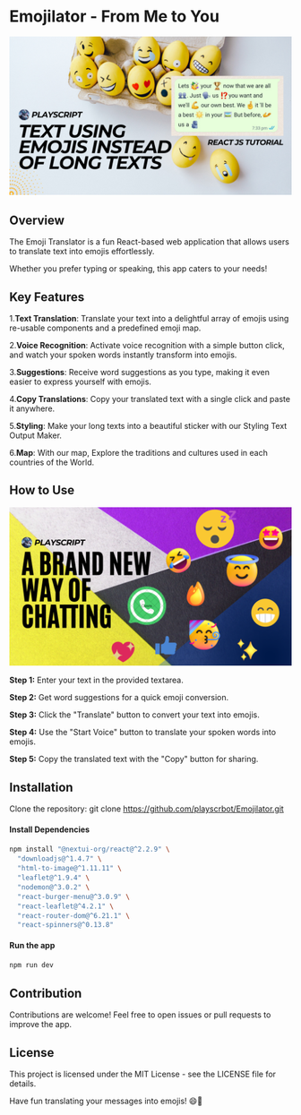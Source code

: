   <h1>Emojilator - From Me to You</h1>

  <a href="https://youtube.com/@playscript"><img src="./public/banner-card.png" /></a>

  ## Overview

The Emoji Translator is a fun React-based web application that allows users to translate text into emojis effortlessly. 

Whether you prefer typing or speaking, this app caters to your needs!

  ## Key Features
  1.**Text Translation**: Translate your text into a delightful array of emojis using re-usable components and a predefined emoji map.
  
  2.**Voice Recognition**: Activate voice recognition with a simple button click, and watch your spoken words instantly transform into emojis.
  
  3.**Suggestions**: Receive word suggestions as you type, making it even easier to express yourself with emojis.
  
  4.**Copy Translations**: Copy your translated text with a single click and paste it anywhere.

  5.**Styling**: Make your long texts into a beautiful sticker with our Styling Text Output Maker.

  6.**Map**: With our map, Explore the traditions and cultures used in each countries of the World.
  
  ## How to Use

  <a href="https://youtube.com/@playscript"><img src="./public/cover-card.png" /></a>
  
  
  **Step 1:** Enter your text in the provided textarea.
  
  **Step 2:** Get word suggestions for a quick emoji conversion.
  
  **Step 3:** Click the "Translate" button to convert your text into emojis.
  
  **Step 4:** Use the "Start Voice" button to translate your spoken words into emojis.
  
  **Step 5:** Copy the translated text with the "Copy" button for sharing.

  ## Installation
  Clone the repository: git clone https://github.com/playscrbot/Emojilator.git

  #### Install Dependencies 

  ```bash
  npm install "@nextui-org/react@^2.2.9" \
    "downloadjs@^1.4.7" \
    "html-to-image@^1.11.11" \
    "leaflet@^1.9.4" \
    "nodemon@^3.0.2" \
    "react-burger-menu@^3.0.9" \
    "react-leaflet@^4.2.1" \
    "react-router-dom@^6.21.1" \
    "react-spinners@^0.13.8"
  ```
  
  #### Run the app 

  ```bash
  npm run dev
  ```
  
  ## Contribution
  Contributions are welcome! Feel free to open issues or pull requests to improve the app.
  
  ## License
  This project is licensed under the MIT License - see the LICENSE file for details.



  
  Have fun translating your messages into emojis! 😄🚀
